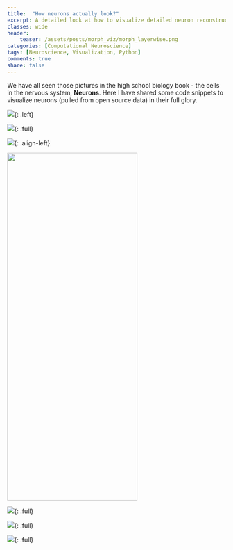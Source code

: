 ```yaml
---
title:  "How neurons actually look?"
excerpt: A detailed look at how to visualize detailed neuron reconstructions in python
classes: wide
header:
    teaser: /assets/posts/morph_viz/morph_layerwise.png
categories: [Computational Neuroscience]
tags: [Neuroscience, Visualization, Python]
comments: true
share: false
---
```


We have all seen those pictures in the high school biology book - the cells in the nervous system, **Neurons**. Here I have shared some code snippets to visualize neurons (pulled from open source data) in their full glory.

![](/assets/posts/morph_viz/morph2D_neurom.png){: .left}


![](/assets/posts/morph_viz/3D_morph_banner.png){: .full}


![](/assets/posts/morph_viz/Morph_with_synapses.png){: .align-left}

<img src="/assets/posts/morph_viz/morph_movie_synapses.gif" height="800" width="300">

![](/assets/posts/morph_viz/2D_morph_banner.png){: .full}


![](/assets/posts/morph_viz/morph_layerwise.png){: .full}


![](/assets/posts/morph_viz/mouse_vs_human.png){: .full}

